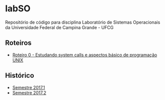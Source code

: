 # labSO

Repositório de código para disciplina Laboratório de Sistemas Operacionais da Universidade Federal de Campina Grande - UFCG

## Roteiros

* [Roteiro 0 - Estudando system calls e aspectos básico de programação UNIX](https://docs.google.com/document/d/18vOlXJbqk2xwRVMFJBTmzobs3cS6433cWDHhP5IEgfs/edit?usp=sharing)

## Histórico

* [Semestre 2017.1](https://sites.google.com/site/thiagomanel/home/labso_2017-1 "Semestre 2017.1")
* [Semestre 2017.2](https://sites.google.com/site/thiagomanel/home/labso_2017-2 "Semestre 2017.2")
